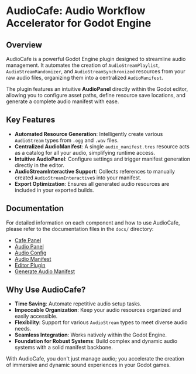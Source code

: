 # AudioCafe: Audio Workflow Accelerator for Godot Engine

## Overview

AudioCafe is a powerful Godot Engine plugin designed to streamline audio management. It automates the creation of `AudioStreamPlaylist`, `AudioStreamRandomizer`, and `AudioStreamSynchronized` resources from your raw audio files, organizing them into a centralized `AudioManifest`.

The plugin features an intuitive **AudioPanel** directly within the Godot editor, allowing you to configure asset paths, define resource save locations, and generate a complete audio manifest with ease.

## Key Features

*   **Automated Resource Generation**: Intelligently create various `AudioStream` types from `.ogg` and `.wav` files.
*   **Centralized AudioManifest**: A single `audio_manifest.tres` resource acts as a catalog for all your audio, simplifying runtime access.
*   **Intuitive AudioPanel**: Configure settings and trigger manifest generation directly in the editor.
*   **AudioStreamInteractive Support**: Collects references to manually created `AudioStreamInteractive`s into your manifest.
*   **Export Optimization**: Ensures all generated audio resources are included in your exported builds.

## Documentation

For detailed information on each component and how to use AudioCafe, please refer to the documentation files in the `docs/` directory:

*   [Cafe Panel](docs/cafe_panel.md)
*   [Audio Panel](docs/audio_panel.md)
*   [Audio Config](docs/audio_config.md)
*   [Audio Manifest](docs/audio_manifest.md)
*   [Editor Plugin](docs/editor_plugin.md)
*   [Generate Audio Manifest](docs/generate_audio_manifest.md)

## Why Use AudioCafe?

*   **Time Saving**: Automate repetitive audio setup tasks.
*   **Impeccable Organization**: Keep your audio resources organized and easily accessible.
*   **Flexibility**: Support for various `AudioStream` types to meet diverse audio needs.
*   **Seamless Integration**: Works natively within the Godot Engine.
*   **Foundation for Robust Systems**: Build complex and dynamic audio systems with a solid manifest backbone.

With AudioCafe, you don't just manage audio; you accelerate the creation of immersive and dynamic sound experiences in your Godot games.
